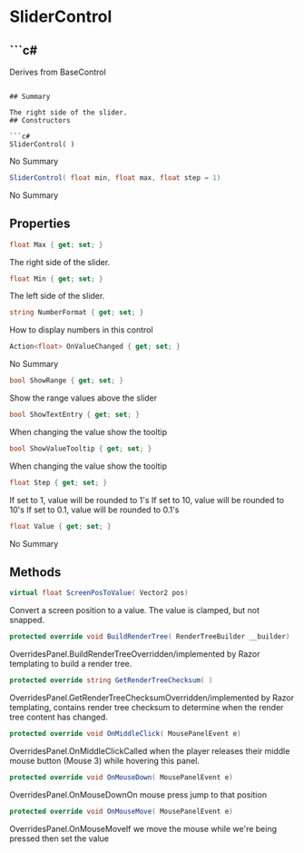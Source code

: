 # SliderControl

## ```c#
Derives from BaseControl
```

## Summary

The right side of the slider.
## Constructors

```c#
SliderControl( ) 
```
No Summary
```c#
SliderControl( float min, float max, float step = 1) 
```
No Summary
## Properties

```c#
float Max { get; set; } 
```
The right side of the slider.
```c#
float Min { get; set; } 
```
The left side of the slider.
```c#
string NumberFormat { get; set; } 
```
How to display numbers in this control
```c#
Action<float> OnValueChanged { get; set; } 
```
No Summary
```c#
bool ShowRange { get; set; } 
```
Show the range values above the slider
```c#
bool ShowTextEntry { get; set; } 
```
When changing the value show the tooltip
```c#
bool ShowValueTooltip { get; set; } 
```
When changing the value show the tooltip
```c#
float Step { get; set; } 
```
If set to 1, value will be rounded to 1's
If set to 10, value will be rounded to 10's
If set to 0.1, value will be rounded to 0.1's
```c#
float Value { get; set; } 
```
No Summary
## Methods

```c#
virtual float ScreenPosToValue( Vector2 pos) 
```
Convert a screen position to a value. The value is clamped, but not snapped.
```c#
protected override void BuildRenderTree( RenderTreeBuilder __builder) 
```
OverridesPanel.BuildRenderTreeOverridden/implemented by Razor templating to build a render tree.
```c#
protected override string GetRenderTreeChecksum( ) 
```
OverridesPanel.GetRenderTreeChecksumOverridden/implemented by Razor templating, contains render tree checksum to determine when the render tree content has changed.
```c#
protected override void OnMiddleClick( MousePanelEvent e) 
```
OverridesPanel.OnMiddleClickCalled when the player releases their middle mouse button (Mouse 3) while hovering this panel.
```c#
protected override void OnMouseDown( MousePanelEvent e) 
```
OverridesPanel.OnMouseDownOn mouse press jump to that position
```c#
protected override void OnMouseMove( MousePanelEvent e) 
```
OverridesPanel.OnMouseMoveIf we move the mouse while we're being pressed then set the value
